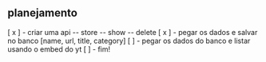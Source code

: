 ## planejamento

[ x ] - criar uma api
-- store
-- show
-- delete
[ x ] - pegar os dados e salvar no banco [name, url, title, category]
[  ] - pegar os dados do banco e listar usando o embed do yt
[  ] - fim!
